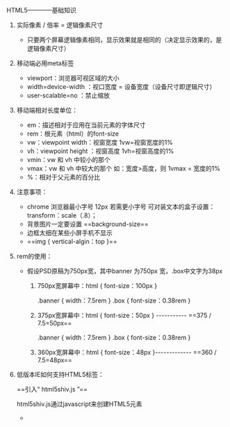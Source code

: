 HTML5————基础知识

1. 实际像素 / 倍率 = 逻辑像素尺寸

   - 只要两个屏幕逻辑像素相同，显示效果就是相同的（决定显示效果的，是逻辑像素尺寸）

2. 移动端必用meta标签

   <meta name="viewport" content="width=device-width,maximum-scale=1.0,minimum-scale=1.0,initial-scale=1.0,user-scalable=no">

   - viewport：浏览器可视区域的大小
   - width=device-width ：视口宽度 = 设备宽度（设备尺寸即逻辑尺寸）
   - user-scalable=no ：禁止缩放

3. 移动端相对长度单位：

   - em：描述相对于应用在当前元素的字体尺寸
   - rem：根元素（html）的font-size
   - vw：viewpoint width：视窗宽度     1vw=视窗宽度的1%
   - vh：viewpoint height ：视窗高度   1vh=视窗高度的1%
   - vmin：vw 和 vh 中较小的那个
   - vmax：vw 和 vh 中较大的那个  如：宽度>高度，则 1vmax = 宽度的1%
   - %：相对于父元素的百分比

4. 注意事项：

   - chrome 浏览器最小字号 12px 若需更小字号 可对装文本的盒子设置：transform：scale（.8）；
   - 背景图片一定要设置 ==background-size==
   - 边框太细在某些小屏手机不显示
   - ==img { vertical-algin：top }==

5. rem的使用：

   - 假设PSD原稿为750px宽，其中banner 为750px 宽，.box中文字为38px

     1. 750px宽屏幕中：html { font-size：100px }

        .banner { width：7.5rem }     .box { font-size：0.38rem }

     2. 375px宽屏幕中：html { font-size：50px } -----------  ==375 / 7.5=50px==

        .banner { width：7.5rem }     .box { font-size：0.38rem }

     3. 360px宽屏幕中：html { font-size：48px }------------- ==360 / 7.5=48px==

6. 低版本IE如何支持HTML5标签：

   ==引入“  html5shiv.js ”==

   html5shiv.js通过javascript来创建HTML5元素

   - <!--[ if It IE 9] >

     <script src="js/html5shiv.js">
     
     </script>

     <![ end if ] -- >

   - ==一定要加在head标签中==